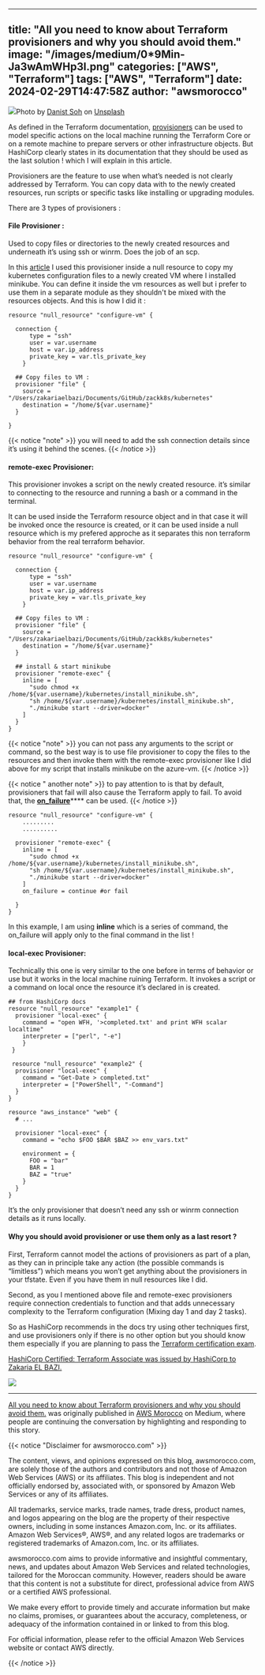 
---
title: "All you need to know about Terraform provisioners and why you should avoid them."
image: "/images/medium/0*9Min-Ja3wAmWHp3l.png"
categories: ["AWS", "Terraform"]
tags: ["AWS", "Terraform"]
date: 2024-02-29T14:47:58Z
author: "awsmorocco"
---

![](/assets/images/medium/0*9Min-Ja3wAmWHp3l)Photo by [Danist
Soh](https://unsplash.com/@danist07?utm_source=unsplash&utm_medium=referral&utm_content=creditCopyText)
on
[Unsplash](https://unsplash.com/s/photos/infrastructure?utm_source=unsplash&utm_medium=referral&utm_content=creditCopyText)

As defined in the Terraform documentation,
[provisioners](https://www.terraform.io/language/resources/provisioners/syntax)
can be used to model specific actions on the local machine running the
Terraform Core or on a remote machine to prepare servers or other
infrastructure objects. But HashiCorp clearly states in its documentation that
they should be used as the last solution ! which I will explain in this
article.

Provisioners are the feature to use when what’s needed is not clearly
addressed by Terraform. You can copy data with to the newly created resources,
run scripts or specific tasks like installing or upgrading modules.

There are 3 types of provisioners :

#### File Provisioner :

Used to copy files or directories to the newly created resources and
underneath it’s using ssh or winrm. Does the job of an scp.

In this [article](https://awstip.com/i-deployed-my-static-website-with-kubernetes-on-azure-using-terraform-because-why-not-2cdfe8807ca4) I used this provisioner inside a null resource to copy my kubernetes configuration files
to a newly created VM where I installed minikube. You can define it inside the
vm resources as well but i prefer to use them in a separate module as they
shouldn't be mixed with the resources objects. And this is how I did it :

```HCL
resource "null_resource" "configure-vm" {

  connection {
      type = "ssh"
      user = var.username
      host = var.ip_address
      private_key = var.tls_private_key
    }

  ## Copy files to VM :
  provisioner "file" {
    source = "/Users/zakariaelbazi/Documents/GitHub/zackk8s/kubernetes"
    destination = "/home/${var.username}"
  }

}
```
{{< notice "note" >}}
you will need to add the ssh connection details since it’s using it behind the scenes.
{{< /notice >}}

#### remote-exec Provisioner:

This provisioner invokes a script on the newly created resource. it’s similar
to connecting to the resource and running a bash or a command in the terminal.

It can be used inside the Terraform resource object and in that case it will
be invoked once the resource is created, or it can be used inside a null
resource which is my prefered approche as it separates this non terraform
behavior from the real terraform behavior.

```HCL
resource "null_resource" "configure-vm" {

  connection {
      type = "ssh"
      user = var.username
      host = var.ip_address
      private_key = var.tls_private_key
    }

  ## Copy files to VM :
  provisioner "file" {
    source = "/Users/zakariaelbazi/Documents/GitHub/zackk8s/kubernetes"
    destination = "/home/${var.username}"
  }

  ## install & start minikube
  provisioner "remote-exec" {
    inline = [
      "sudo chmod +x /home/${var.username}/kubernetes/install_minikube.sh",
      "sh /home/${var.username}/kubernetes/install_minikube.sh",
      "./minikube start --driver=docker"
    ]
  }
}
```
{{< notice "note" >}}
you can not pass any arguments to the script or command, so
the best way is to use file provisioner to copy the files to the resources
and then invoke them with the remote-exec provisioner like I did above for
my script that installs minikube on the azure-vm.
{{< /notice >}}

{{< notice " another note" >}}
to pay attention to is that by default, provisioners that fail will also cause the Terraform apply to fail. To avoid that, the
[**on_failure**](https://www.terraform.io/language/resources/provisioners/syntax#failure-behavior)**** can be used.
{{< /notice >}}

```HCL
resource "null_resource" "configure-vm" {
    .........
    ..........
 
  provisioner "remote-exec" {
    inline = [
      "sudo chmod +x /home/${var.username}/kubernetes/install_minikube.sh",
      "sh /home/${var.username}/kubernetes/install_minikube.sh",
      "./minikube start --driver=docker"
    ]
    on_failure = continue #or fail
   
  }
}
```

In this example, I am using **inline** which is a series of command, the
on_failure will apply only to the final command in the list !

#### local-exec Provisioner:

Technically this one is very similar to the one before in terms of behavior or
use but it works in the local machine ruining Terraform. It invokes a script
or a command on local once the resource it’s declared in is created.

```HCL
## from HashiCorp docs
resource "null_resource" "example1" {  
  provisioner "local-exec" {    
    command = "open WFH, '>completed.txt' and print WFH scalar localtime"    
    interpreter = ["perl", "-e"]  
    }
 }

 resource "null_resource" "example2" {
  provisioner "local-exec" {
    command = "Get-Date > completed.txt"
    interpreter = ["PowerShell", "-Command"]
  }
}

resource "aws_instance" "web" {
  # ...

  provisioner "local-exec" {
    command = "echo $FOO $BAR $BAZ >> env_vars.txt"

    environment = {
      FOO = "bar"
      BAR = 1
      BAZ = "true"
    }
  }
}
```

It’s the only provisioner that doesn’t need any ssh or winrm connection
details as it runs locally.

#### Why you should avoid provisioner or use them only as a last resort ?

First, Terraform cannot model the actions of provisioners as part of a plan,
as they can in principle take any action (the possible commands is
“limitless”) which means you won’t get anything about the provisioners in your
tfstate. Even if you have them in null resources like I did.

Second, as you I mentioned above file and remote-exec provisioners require
connection credentials to function and that adds unnecessary complexity to the
Terraform configuration (Mixing day 1 and day 2 tasks).

So as HashiCorp recommends in the docs try using other techniques first, and
use provisioners only if there is no other option but you should know them
especially if you are planning to pass the [Terraform certification
exam](https://www.hashicorp.com/certification/terraform-associate).

[HashiCorp Certified: Terraform Associate was issued by HashiCorp to Zakaria
EL BAZI.](https://www.credly.com/badges/34394920-8cdf-47f8-a190-52ab447e3e0f)

![](/assets/images/medium/stat?event=post.clientViewed&referrerSource=full_rss&postId=22b5ef8d2db2)

* * *

[All you need to know about Terraform provisioners and why you should avoid
them.](https://awsmorocco.com/all-you-need-to-know-about-terraform-provisioners-and-why-you-should-avoid-them-22b5ef8d2db2) was originally
published in [AWS Morocco](https://awsmorocco.com) on Medium, where people are
continuing the conversation by highlighting and responding to this story.


{{< notice "Disclaimer for awsmorocco.com" >}}


The content, views, and opinions expressed on this blog, awsmorocco.com, are solely those of the authors and contributors and not those of Amazon Web Services (AWS) or its affiliates. This blog is independent and not officially endorsed by, associated with, or sponsored by Amazon Web Services or any of its affiliates.

All trademarks, service marks, trade names, trade dress, product names, and logos appearing on the blog are the property of their respective owners, including in some instances Amazon.com, Inc. or its affiliates. Amazon Web Services®, AWS®, and any related logos are trademarks or registered trademarks of Amazon.com, Inc. or its affiliates.

awsmorocco.com aims to provide informative and insightful commentary, news, and updates about Amazon Web Services and related technologies, tailored for the Moroccan community. However, readers should be aware that this content is not a substitute for direct, professional advice from AWS or a certified AWS professional.

We make every effort to provide timely and accurate information but make no claims, promises, or guarantees about the accuracy, completeness, or adequacy of the information contained in or linked to from this blog.

For official information, please refer to the official Amazon Web Services website or contact AWS directly.

{{< /notice >}}


